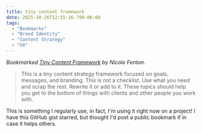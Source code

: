 ```yaml
---
title: tiny content framework
date: 2025-10-26T12:55:26.790-06:00
tags:
  - "Bookmarks"
  - "Brand Identity"
  - "Content Strategy"
  - "UX"
---
```


<div class="u-bookmark-of h-cite">
<p><i>Bookmarked <a class="u-url p-name" href="https://gist.github.com/nicoleslaw/2155621">Tiny Content Framework</a> by <span class="p-author">Nicole Fenton</span>.</i></p>
</div>

<div class="e-content">
<blockquote>
<p>
This is a tiny content strategy framework focused on goals, messages, and branding. This is not a checklist. Use what you need and scrap the rest. Rewrite it or add to it. These topics should help you get to the bottom of things with clients and other people you work with.
</p>
</blockquote>

<p>This is something I regularly use, in fact, I'm using it right now on a project! I have this GitHub gist starred, but thought I'd post a public bookmark if in case it helps others.</p>
</div>